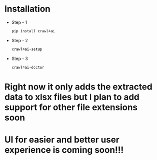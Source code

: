 # Installation

- Step - 1
   ```bash
   pip install crawl4ai
   ```
- Step - 2    
    ```bash
   crawl4ai-setup
   ```
- Step - 3    
    ```bash
   crawl4ai-doctor
   ```

# Right now it only adds the extracted data to xlsx files but I plan to add support for other file extensions soon 
# UI for easier and better user experience is coming soon!!!

